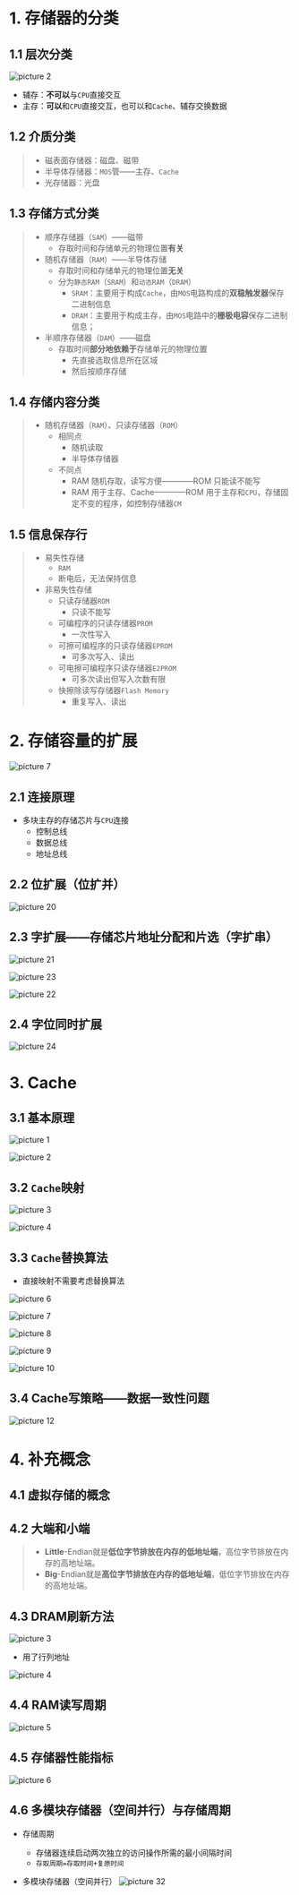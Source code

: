 # 1. 存储器的分类
## 1.1 层次分类

![picture 2](../assets/e3ee0b01baac75df9aec2ccb55393bbb0bee2c8b15674ad2531b7a9bcb78cd16.png)  
- 辅存：**不可以**与`CPU`直接交互
- 主存：**可以**和`CPU`直接交互，也可以和`Cache`、辅存交换数据

## 1.2 介质分类
> - 磁表面存储器：磁盘、磁带
> - 半导体存储器：`MOS`管——主存、`Cache`
> - 光存储器：光盘

## 1.3 存储方式分类
> - 顺序存储器（`SAM`）——磁带
>   - 存取时间和存储单元的物理位置**有关**
> - 随机存储器（`RAM`）——半导体存储
>   - 存取时间和存储单元的物理位置**无关**
>   - 分为`静态RAM`（`SRAM`）和`动态RAM`（`DRAM`）
>       - `SRAM`：主要用于构成`Cache`，由`MOS`电路构成的**双稳触发器**保存二进制信息
>       - `DRAM`：主要用于构成主存，由`MOS`电路中的**栅极电容**保存二进制信息；
> - 半顺序存储器（`DAM`）——磁盘
>   - 存取时间**部分地依赖于**存储单元的物理位置
>       - 先直接选取信息所在区域
>       - 然后按顺序存储
> 


## 1.4 存储内容分类
> - 随机存储器（`RAM`）、只读存储器（`ROM`）
>   - 相同点
>       - 随机读取
>       - 半导体存储器
>   - 不同点
>       - RAM 随机存取，读写方便————ROM 只能读不能写
>       - RAM 用于主存、Cache————ROM 用于主存和`CPU`，存储固定不变的程序，如控制存储器`CM`

## 1.5 信息保存行
> - 易失性存储
>   - `RAM`
>   - 断电后，无法保持信息
> - 非易失性存储
>   - 只读存储器`ROM`
>       - 只读不能写
>    - 可编程序的只读存储器`PROM`
>      - 一次性写入
>    - 可擦可编程序的只读存储器`EPROM`
>       - 可多次写入、读出
>   - 可电擦可编程序只读存储器`E2PROM`
>     - 可多次读出但写入次数有限
>   - 快擦除读写存储器`Flash Memory`
>     - 重复写入、读出

# 2. 存储容量的扩展

![picture 7](../assets/9bf58b72b5a6b79f617bd9d99a9c9a577850ba4235711490f0e647fcd2245bed.png)  


## 2.1 连接原理
- 多块主存的存储芯片与`CPU`连接
   - 控制总线
   - 数据总线
   - 地址总线

## 2.2 位扩展（位扩并）
![picture 20](../assets/a6077193fff4d1014cf871d17d12fe25699d7ea562109ad90907c6970689708e.png)  

## 2.3 字扩展——存储芯片地址分配和片选（字扩串）

![picture 21](../assets/cd60f7398922afe4f219f97f1e9396a64305bdf187b1e97ca0bea2199464a1f1.png)  


![picture 23](../assets/4fa75d16f3c41ea7a5ae5d36fc13fa80dc7b05a92a1335ddb03d5faf73a333bf.png)  

![picture 22](../assets/3679b56e7385919b84459b716b14e882ecb7ce67549d0fcd000fa6f60f873b5d.png)  

## 2.4 字位同时扩展

![picture 24](../assets/1ec7014013d6d473e7a63e50d4ea8d2c837aa1e485d73a4fbde9bc104a37ced0.png)  



# 3. Cache

## 3.1 基本原理
![picture 1](../assets/8f5d55fa52d242f692dabd72385079244ce558731b29b998b61e9bf195c8d1a1.png)  

![picture 2](../assets/db406dc8f50e62208cd8204634b889b162bc74df25dcc38f45d0923e69d09170.png)  


## 3.2 `Cache`映射


![picture 3](../assets/8f101fc6c2465bb243552365b510345ef356d75e154785d3d779a1c0351e6b5d.png)  

![picture 4](../assets/2d0c21b2a40946486beafd907669793e21e5b2b6a487905a6e5000f4bec9d283.png)  

## 3.3 `Cache`替换算法

- 直接映射不需要考虑替换算法

![picture 6](../assets/6bcd65fb1dade7b51bc6e4fda3d3fb70ba050b340347f970e35dda8ec79cd612.png)  

![picture 7](../assets/90abb8a4d5a979b3f3bb8c16851bfc6e49c3cc6059ac8f3fe1fd4812932f9047.png)  


![picture 8](../assets/2df373176f421e9d28a60ee183e1539983ef810beea057626f5bd7c823d6843d.png)  

![picture 9](../assets/a0d3dd9fa0002b1ab6d1c8fb16ec996b1ab2094c6ece235184fbcfe35af7455b.png)  

![picture 10](../assets/adb8ea0c761d78dd44a9c99a01bae81834531c6d05aa0284bd1e63da3f6918ef.png)  


## 3.4 Cache写策略——数据一致性问题

 ![picture 12](../assets/ef90ceaa17c1dfebcd17f918e5499d3db19131e7bd78575c09f264f6e112e35a.png)  



# 4. 补充概念

## 4.1 虚拟存储的概念

## 4.2 大端和小端
>-  **Little**-Endian就是**低位字节排放在内存的低地址端**，高位字节排放在内存的高地址端。
>-  **Big**-Endian就是**高位字节排放在内存的低地址端**，低位字节排放在内存的高地址端。

## 4.3 DRAM刷新方法

![picture 3](../assets/86b5e12d1d2a64888b8c3438c25da9520bce25aa96ca51954ce598ffa6f803db.png)  

- 用了行列地址

![picture 4](../assets/6d2b1084e9b8eb357e9f6178299123bab95c5d6f8be3416329424a9f99f1280b.png)  


## 4.4 RAM读写周期

![picture 5](../assets/8343556ab4e65072630155972283568470eb5a2b6fb26b2db4f7d12108f13cb3.png)  


## 4.5 存储器性能指标

![picture 6](../assets/290cd86e9815f7b39e9659b3ff7d2d023ea250bbe41208e6848688bea3d2953f.png)  

## 4.6 多模块存储器（空间并行）与存储周期

- 存储周期
  - 存储器连续启动两次独立的访问操作所需的最小间隔时间
  - `存取周期=存取时间+复原时间`

- 多模块存储器（空间并行）
![picture 32](../assets/25f85b1f1907f6c8a116eeac35822326a35620d1d43a87c8bc1428485a88e708.png)  
